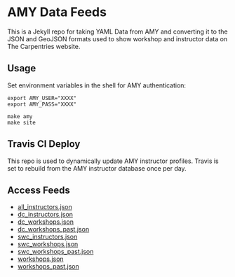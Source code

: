 # AMY Data Feeds

This is a Jekyll repo for taking YAML Data from AMY and converting it to the JSON and GeoJSON formats used to show workshop and instructor data on The Carpentries website.

## Usage 

Set environment variables in the shell for AMY authentication:
```
export AMY_USER="XXXX"
export AMY_PASS="XXXX"
```

```
make amy
make site 
```

## Travis CI Deploy

This repo is used to dynamically update AMY instructor profiles. Travis is set to rebuild from the AMY instructor database once per day.

## Access Feeds

* [all_instructors.json](https://carpentries.org/amy/all_instructors.json)
* [dc_instructors.json](https://carpentries.org/amy/dc_instructors.json)
* [dc_workshops.json](https://carpentries.org/amy/dc_workshops.json)
* [dc_workshops_past.json](https://carpentries.org/amy/dc_workshops_past.json)
* [swc_instructors.json](https://carpentries.org/amy/swc_instructors.json)
* [swc_workshops.json](https://carpentries.org/amy/swc_workshops.json)
* [swc_workshops_past.json](https://carpentries.org/amy/swc_workshops_past.json)
* [workshops.json](https://carpentries.org/amy/workshops.json)
* [workshops_past.json](https://carpentries.org/amy/workshops_past.json)


